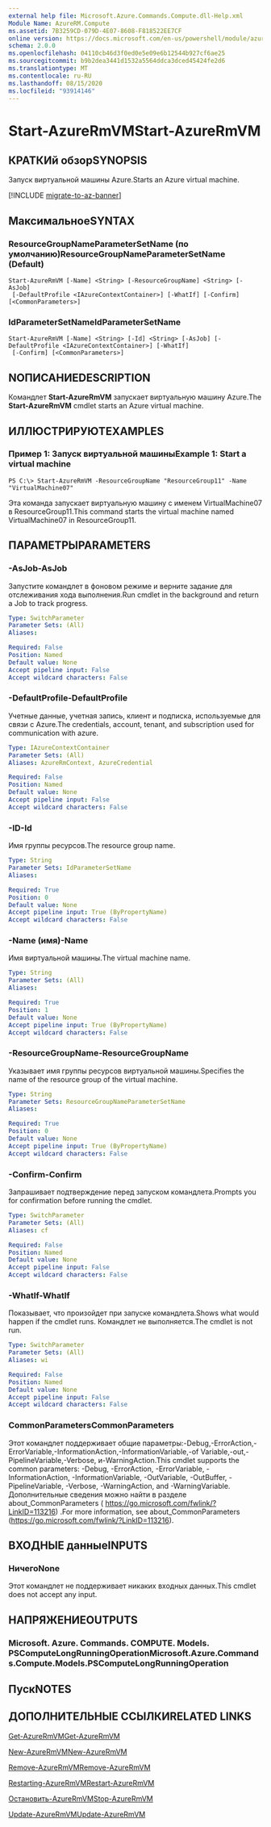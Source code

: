 ```yaml
---
external help file: Microsoft.Azure.Commands.Compute.dll-Help.xml
Module Name: AzureRM.Compute
ms.assetid: 7B3259CD-079D-4E07-8608-F818522EE7CF
online version: https://docs.microsoft.com/en-us/powershell/module/azurerm.compute/start-azurermvm
schema: 2.0.0
ms.openlocfilehash: 04110cb46d3f0ed0e5e09e6b12544b927cf6ae25
ms.sourcegitcommit: b9b2dea3441d1532a5564ddca3dced45424fe2d6
ms.translationtype: MT
ms.contentlocale: ru-RU
ms.lasthandoff: 08/15/2020
ms.locfileid: "93914146"
---
```

# <span data-ttu-id="6d9f7-101">Start-AzureRmVM</span><span class="sxs-lookup"><span data-stu-id="6d9f7-101">Start-AzureRmVM</span></span>

## <span data-ttu-id="6d9f7-102">КРАТКИй обзор</span><span class="sxs-lookup"><span data-stu-id="6d9f7-102">SYNOPSIS</span></span>
<span data-ttu-id="6d9f7-103">Запуск виртуальной машины Azure.</span><span class="sxs-lookup"><span data-stu-id="6d9f7-103">Starts an Azure virtual machine.</span></span>

[!INCLUDE [migrate-to-az-banner](../../includes/migrate-to-az-banner.md)]

## <span data-ttu-id="6d9f7-104">Максимальное</span><span class="sxs-lookup"><span data-stu-id="6d9f7-104">SYNTAX</span></span>

### <span data-ttu-id="6d9f7-105">ResourceGroupNameParameterSetName (по умолчанию)</span><span class="sxs-lookup"><span data-stu-id="6d9f7-105">ResourceGroupNameParameterSetName (Default)</span></span>
```
Start-AzureRmVM [-Name] <String> [-ResourceGroupName] <String> [-AsJob]
 [-DefaultProfile <IAzureContextContainer>] [-WhatIf] [-Confirm] [<CommonParameters>]
```

### <span data-ttu-id="6d9f7-106">IdParameterSetName</span><span class="sxs-lookup"><span data-stu-id="6d9f7-106">IdParameterSetName</span></span>
```
Start-AzureRmVM [-Name] <String> [-Id] <String> [-AsJob] [-DefaultProfile <IAzureContextContainer>] [-WhatIf]
 [-Confirm] [<CommonParameters>]
```

## <span data-ttu-id="6d9f7-107">NОПИСАНИЕ</span><span class="sxs-lookup"><span data-stu-id="6d9f7-107">DESCRIPTION</span></span>
<span data-ttu-id="6d9f7-108">Командлет **Start-AzureRmVM** запускает виртуальную машину Azure.</span><span class="sxs-lookup"><span data-stu-id="6d9f7-108">The **Start-AzureRmVM** cmdlet starts an Azure virtual machine.</span></span>

## <span data-ttu-id="6d9f7-109">ИЛЛЮСТРИРУЮТ</span><span class="sxs-lookup"><span data-stu-id="6d9f7-109">EXAMPLES</span></span>

### <span data-ttu-id="6d9f7-110">Пример 1: Запуск виртуальной машины</span><span class="sxs-lookup"><span data-stu-id="6d9f7-110">Example 1: Start a virtual machine</span></span>
```
PS C:\> Start-AzureRmVM -ResourceGroupName "ResourceGroup11" -Name "VirtualMachine07"
```

<span data-ttu-id="6d9f7-111">Эта команда запускает виртуальную машину с именем VirtualMachine07 в ResourceGroup11.</span><span class="sxs-lookup"><span data-stu-id="6d9f7-111">This command starts the virtual machine named VirtualMachine07 in ResourceGroup11.</span></span>

## <span data-ttu-id="6d9f7-112">ПАРАМЕТРЫ</span><span class="sxs-lookup"><span data-stu-id="6d9f7-112">PARAMETERS</span></span>

### <span data-ttu-id="6d9f7-113">-AsJob</span><span class="sxs-lookup"><span data-stu-id="6d9f7-113">-AsJob</span></span>
<span data-ttu-id="6d9f7-114">Запустите командлет в фоновом режиме и верните задание для отслеживания хода выполнения.</span><span class="sxs-lookup"><span data-stu-id="6d9f7-114">Run cmdlet in the background and return a Job to track progress.</span></span>

```yaml
Type: SwitchParameter
Parameter Sets: (All)
Aliases: 

Required: False
Position: Named
Default value: None
Accept pipeline input: False
Accept wildcard characters: False
```

### <span data-ttu-id="6d9f7-115">-DefaultProfile</span><span class="sxs-lookup"><span data-stu-id="6d9f7-115">-DefaultProfile</span></span>
<span data-ttu-id="6d9f7-116">Учетные данные, учетная запись, клиент и подписка, используемые для связи с Azure.</span><span class="sxs-lookup"><span data-stu-id="6d9f7-116">The credentials, account, tenant, and subscription used for communication with azure.</span></span>

```yaml
Type: IAzureContextContainer
Parameter Sets: (All)
Aliases: AzureRmContext, AzureCredential

Required: False
Position: Named
Default value: None
Accept pipeline input: False
Accept wildcard characters: False
```

### <span data-ttu-id="6d9f7-117">-ID</span><span class="sxs-lookup"><span data-stu-id="6d9f7-117">-Id</span></span>
<span data-ttu-id="6d9f7-118">Имя группы ресурсов.</span><span class="sxs-lookup"><span data-stu-id="6d9f7-118">The resource group name.</span></span>

```yaml
Type: String
Parameter Sets: IdParameterSetName
Aliases: 

Required: True
Position: 0
Default value: None
Accept pipeline input: True (ByPropertyName)
Accept wildcard characters: False
```

### <span data-ttu-id="6d9f7-119">-Name (имя)</span><span class="sxs-lookup"><span data-stu-id="6d9f7-119">-Name</span></span>
<span data-ttu-id="6d9f7-120">Имя виртуальной машины.</span><span class="sxs-lookup"><span data-stu-id="6d9f7-120">The virtual machine name.</span></span>

```yaml
Type: String
Parameter Sets: (All)
Aliases: 

Required: True
Position: 1
Default value: None
Accept pipeline input: True (ByPropertyName)
Accept wildcard characters: False
```

### <span data-ttu-id="6d9f7-121">-ResourceGroupName</span><span class="sxs-lookup"><span data-stu-id="6d9f7-121">-ResourceGroupName</span></span>
<span data-ttu-id="6d9f7-122">Указывает имя группы ресурсов виртуальной машины.</span><span class="sxs-lookup"><span data-stu-id="6d9f7-122">Specifies the name of the resource group of the virtual machine.</span></span>

```yaml
Type: String
Parameter Sets: ResourceGroupNameParameterSetName
Aliases: 

Required: True
Position: 0
Default value: None
Accept pipeline input: True (ByPropertyName)
Accept wildcard characters: False
```

### <span data-ttu-id="6d9f7-123">-Confirm</span><span class="sxs-lookup"><span data-stu-id="6d9f7-123">-Confirm</span></span>
<span data-ttu-id="6d9f7-124">Запрашивает подтверждение перед запуском командлета.</span><span class="sxs-lookup"><span data-stu-id="6d9f7-124">Prompts you for confirmation before running the cmdlet.</span></span>

```yaml
Type: SwitchParameter
Parameter Sets: (All)
Aliases: cf

Required: False
Position: Named
Default value: None
Accept pipeline input: False
Accept wildcard characters: False
```

### <span data-ttu-id="6d9f7-125">-WhatIf</span><span class="sxs-lookup"><span data-stu-id="6d9f7-125">-WhatIf</span></span>
<span data-ttu-id="6d9f7-126">Показывает, что произойдет при запуске командлета.</span><span class="sxs-lookup"><span data-stu-id="6d9f7-126">Shows what would happen if the cmdlet runs.</span></span> <span data-ttu-id="6d9f7-127">Командлет не выполняется.</span><span class="sxs-lookup"><span data-stu-id="6d9f7-127">The cmdlet is not run.</span></span>

```yaml
Type: SwitchParameter
Parameter Sets: (All)
Aliases: wi

Required: False
Position: Named
Default value: None
Accept pipeline input: False
Accept wildcard characters: False
```

### <span data-ttu-id="6d9f7-128">CommonParameters</span><span class="sxs-lookup"><span data-stu-id="6d9f7-128">CommonParameters</span></span>
<span data-ttu-id="6d9f7-129">Этот командлет поддерживает общие параметры:-Debug,-ErrorAction,-ErrorVariable,-InformationAction,-InformationVariable,-of Variable,-out,-PipelineVariable,-Verbose, и-WarningAction.</span><span class="sxs-lookup"><span data-stu-id="6d9f7-129">This cmdlet supports the common parameters: -Debug, -ErrorAction, -ErrorVariable, -InformationAction, -InformationVariable, -OutVariable, -OutBuffer, -PipelineVariable, -Verbose, -WarningAction, and -WarningVariable.</span></span> <span data-ttu-id="6d9f7-130">Дополнительные сведения можно найти в разделе about_CommonParameters ( https://go.microsoft.com/fwlink/?LinkID=113216) .</span><span class="sxs-lookup"><span data-stu-id="6d9f7-130">For more information, see about_CommonParameters (https://go.microsoft.com/fwlink/?LinkID=113216).</span></span>

## <span data-ttu-id="6d9f7-131">ВХОДНЫЕ данные</span><span class="sxs-lookup"><span data-stu-id="6d9f7-131">INPUTS</span></span>

### <span data-ttu-id="6d9f7-132">Ничего</span><span class="sxs-lookup"><span data-stu-id="6d9f7-132">None</span></span>
<span data-ttu-id="6d9f7-133">Этот командлет не поддерживает никаких входных данных.</span><span class="sxs-lookup"><span data-stu-id="6d9f7-133">This cmdlet does not accept any input.</span></span>

## <span data-ttu-id="6d9f7-134">НАПРЯЖЕНИЕ</span><span class="sxs-lookup"><span data-stu-id="6d9f7-134">OUTPUTS</span></span>

### <span data-ttu-id="6d9f7-135">Microsoft. Azure. Commands. COMPUTE. Models. PSComputeLongRunningOperation</span><span class="sxs-lookup"><span data-stu-id="6d9f7-135">Microsoft.Azure.Commands.Compute.Models.PSComputeLongRunningOperation</span></span>

## <span data-ttu-id="6d9f7-136">Пуск</span><span class="sxs-lookup"><span data-stu-id="6d9f7-136">NOTES</span></span>

## <span data-ttu-id="6d9f7-137">ДОПОЛНИТЕЛЬНЫЕ ССЫЛКИ</span><span class="sxs-lookup"><span data-stu-id="6d9f7-137">RELATED LINKS</span></span>

[<span data-ttu-id="6d9f7-138">Get-AzureRmVM</span><span class="sxs-lookup"><span data-stu-id="6d9f7-138">Get-AzureRmVM</span></span>](./Get-AzureRmVM.md)

[<span data-ttu-id="6d9f7-139">New-AzureRmVM</span><span class="sxs-lookup"><span data-stu-id="6d9f7-139">New-AzureRmVM</span></span>](./New-AzureRmVM.md)

[<span data-ttu-id="6d9f7-140">Remove-AzureRmVM</span><span class="sxs-lookup"><span data-stu-id="6d9f7-140">Remove-AzureRmVM</span></span>](./Remove-AzureRmVM.md)

[<span data-ttu-id="6d9f7-141">Restarting-AzureRmVM</span><span class="sxs-lookup"><span data-stu-id="6d9f7-141">Restart-AzureRmVM</span></span>](./Restart-AzureRmVM.md)

[<span data-ttu-id="6d9f7-142">Остановить-AzureRmVM</span><span class="sxs-lookup"><span data-stu-id="6d9f7-142">Stop-AzureRmVM</span></span>](./Stop-AzureRmVM.md)

[<span data-ttu-id="6d9f7-143">Update-AzureRmVM</span><span class="sxs-lookup"><span data-stu-id="6d9f7-143">Update-AzureRmVM</span></span>](./Update-AzureRmVM.md)


